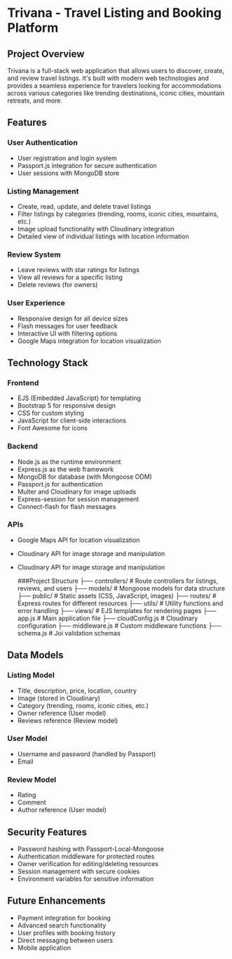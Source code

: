 # Trivana - Travel Listing and Booking Platform
## Project Overview
Trivana is a full-stack web application that allows users to discover, create, and review travel listings. It's built with modern web technologies and provides a seamless experience for travelers looking for accommodations across various categories like trending destinations, iconic cities, mountain retreats, and more.

## Features
### User Authentication
- User registration and login system
- Passport.js integration for secure authentication
- User sessions with MongoDB store
### Listing Management
- Create, read, update, and delete travel listings
- Filter listings by categories (trending, rooms, iconic cities, mountains, etc.)
- Image upload functionality with Cloudinary integration
- Detailed view of individual listings with location information
### Review System
- Leave reviews with star ratings for listings
- View all reviews for a specific listing
- Delete reviews (for owners)
### User Experience
- Responsive design for all device sizes
- Flash messages for user feedback
- Interactive UI with filtering options
- Google Maps integration for location visualization
## Technology Stack
### Frontend
- EJS (Embedded JavaScript) for templating
- Bootstrap 5 for responsive design
- CSS for custom styling
- JavaScript for client-side interactions
- Font Awesome for icons
### Backend
- Node.js as the runtime environment
- Express.js as the web framework
- MongoDB for database (with Mongoose ODM)
- Passport.js for authentication
- Multer and Cloudinary for image uploads
- Express-session for session management
- Connect-flash for flash messages
### APIs
- Google Maps API for location visualization
- Cloudinary API for image storage and manipulation
- Cloudinary API for image storage and manipulation

  ###Project Structure
 ├── controllers/       # Route controllers for listings, reviews, and users
├── models/           # Mongoose models for data structure
├── public/           # Static assets (CSS, JavaScript, images)
├── routes/           # Express routes for different resources
├── utils/            # Utility functions and error handling
├── views/            # EJS templates for rendering pages
├── app.js            # Main application file
├── cloudConfig.js    # Cloudinary configuration
├── middleware.js     # Custom middleware functions
├── schema.js         # Joi validation schemas

## Data Models
### Listing Model
- Title, description, price, location, country
- Image (stored in Cloudinary)
- Category (trending, rooms, iconic cities, etc.)
- Owner reference (User model)
- Reviews reference (Review model)
### User Model
- Username and password (handled by Passport)
- Email
### Review Model
- Rating
- Comment
- Author reference (User model)
## Security Features
- Password hashing with Passport-Local-Mongoose
- Authentication middleware for protected routes
- Owner verification for editing/deleting resources
- Session management with secure cookies
- Environment variables for sensitive information
## Future Enhancements
- Payment integration for booking
- Advanced search functionality
- User profiles with booking history
- Direct messaging between users
- Mobile application


 
